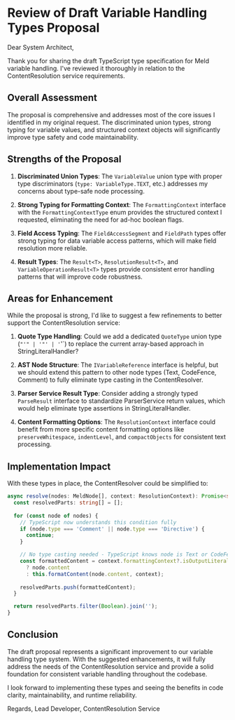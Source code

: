 # Review of Draft Variable Handling Types Proposal

Dear System Architect,

Thank you for sharing the draft TypeScript type specification for Meld variable handling. I've reviewed it thoroughly in relation to the ContentResolution service requirements.

## Overall Assessment

The proposal is comprehensive and addresses most of the core issues I identified in my original request. The discriminated union types, strong typing for variable values, and structured context objects will significantly improve type safety and code maintainability.

## Strengths of the Proposal

1. **Discriminated Union Types**: The `VariableValue` union type with proper type discriminators (`type: VariableType.TEXT`, etc.) addresses my concerns about type-safe node processing.

2. **Strong Typing for Formatting Context**: The `FormattingContext` interface with the `FormattingContextType` enum provides the structured context I requested, eliminating the need for ad-hoc boolean flags.

3. **Field Access Typing**: The `FieldAccessSegment` and `FieldPath` types offer strong typing for data variable access patterns, which will make field resolution more reliable.

4. **Result Types**: The `Result<T>`, `ResolutionResult<T>`, and `VariableOperationResult<T>` types provide consistent error handling patterns that will improve code robustness.

## Areas for Enhancement

While the proposal is strong, I'd like to suggest a few refinements to better support the ContentResolution service:

1. **Quote Type Handling**: Could we add a dedicated `QuoteType` union type (`"'" | '"' | '`'`) to replace the current array-based approach in StringLiteralHandler?

2. **AST Node Structure**: The `IVariableReference` interface is helpful, but we should extend this pattern to other node types (Text, CodeFence, Comment) to fully eliminate type casting in the ContentResolver.

3. **Parser Service Result Type**: Consider adding a strongly typed `ParseResult` interface to standardize ParserService return values, which would help eliminate type assertions in StringLiteralHandler.

4. **Content Formatting Options**: The `ResolutionContext` interface could benefit from more specific content formatting options like `preserveWhitespace`, `indentLevel`, and `compactObjects` for consistent text processing.

## Implementation Impact

With these types in place, the ContentResolver could be simplified to:

```typescript
async resolve(nodes: MeldNode[], context: ResolutionContext): Promise<string> {
  const resolvedParts: string[] = [];
  
  for (const node of nodes) {
    // TypeScript now understands this condition fully
    if (node.type === 'Comment' || node.type === 'Directive') {
      continue;
    }

    // No type casting needed - TypeScript knows node is Text or CodeFence
    const formattedContent = context.formattingContext?.isOutputLiteral
      ? node.content
      : this.formatContent(node.content, context);
      
    resolvedParts.push(formattedContent);
  }

  return resolvedParts.filter(Boolean).join('');
}
```

## Conclusion

The draft proposal represents a significant improvement to our variable handling type system. With the suggested enhancements, it will fully address the needs of the ContentResolution service and provide a solid foundation for consistent variable handling throughout the codebase.

I look forward to implementing these types and seeing the benefits in code clarity, maintainability, and runtime reliability.

Regards,
Lead Developer, ContentResolution Service